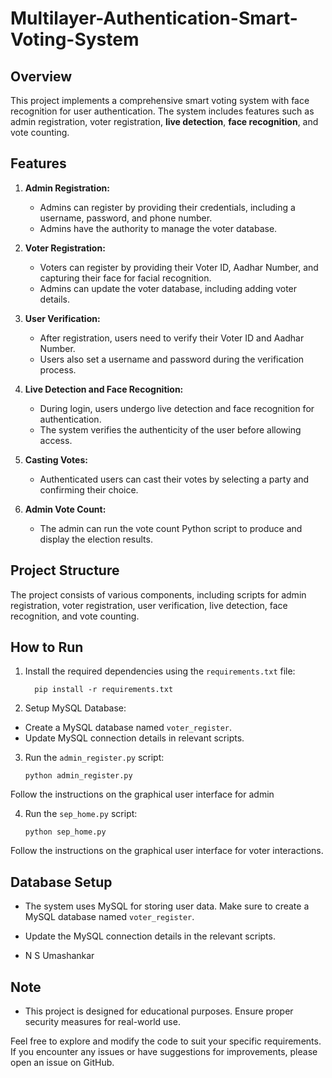 # Multilayer-Authentication-Smart-Voting-System

## Overview

This project implements a comprehensive smart voting system with face recognition for user authentication. The system includes features such as admin registration, voter registration, **live detection**, **face recognition**, and vote counting.

## Features

1. **Admin Registration:**
   - Admins can register by providing their credentials, including a username, password, and phone number.
   - Admins have the authority to manage the voter database.

2. **Voter Registration:**
   - Voters can register by providing their Voter ID, Aadhar Number, and capturing their face for facial recognition.
   - Admins can update the voter database, including adding voter details.

3. **User Verification:**
   - After registration, users need to verify their Voter ID and Aadhar Number.
   - Users also set a username and password during the verification process.

4. **Live Detection and Face Recognition:**
   - During login, users undergo live detection and face recognition for authentication.
   - The system verifies the authenticity of the user before allowing access.

5. **Casting Votes:**
   - Authenticated users can cast their votes by selecting a party and confirming their choice.

6. **Admin Vote Count:**
   - The admin can run the vote count Python script to produce and display the election results.

## Project Structure

The project consists of various components, including scripts for admin registration, voter registration, user verification, live detection, face recognition, and vote counting.

## How to Run

1. Install the required dependencies using the `requirements.txt` file:
       
         pip install -r requirements.txt


2. Setup MySQL Database:

- Create a MySQL database named `voter_register`.
- Update MySQL connection details in relevant scripts.

3. Run the `admin_register.py` script:

       python admin_register.py

 Follow the instructions on the graphical user interface for admin


4. Run the `sep_home.py` script:

       python sep_home.py

Follow the instructions on the graphical user interface for voter interactions.

## Database Setup

- The system uses MySQL for storing user data. Make sure to create a MySQL database named `voter_register`.

- Update the MySQL connection details in the relevant scripts.


- N S Umashankar

## Note

- This project is designed for educational purposes. Ensure proper security measures for real-world use.

Feel free to explore and modify the code to suit your specific requirements. If you encounter any issues or have suggestions for improvements, please open an issue on GitHub.
